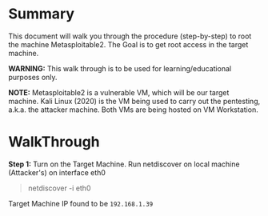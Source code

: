 # Summary
This document will walk you through the procedure (step-by-step) to root the machine Metasploitable2.
The Goal is to get root access in the target machine.

**WARNING:** This walk through is to be used for learning/educational purposes only.

**NOTE:**
Metasploitable2 is a vulnerable VM, which will be our target machine.
Kali Linux (2020) is the VM being used to carry out the pentesting, a.k.a. the attacker machine.
Both VMs are being hosted on VM Workstation.

# WalkThrough

**Step 1:**
Turn on the Target Machine. Run netdiscover on local machine (Attacker's) on interface eth0
> netdiscover -i eth0

Target Machine IP found to be `192.168.1.39`
